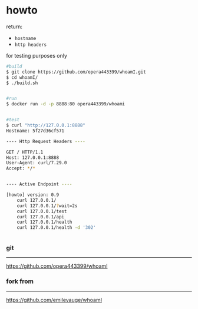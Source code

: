 # howto

return:
- `hostname` 
- `http headers`

for testing purposes only

```bash
#build
$ git clone https://github.com/opera443399/whoamI.git
$ cd whoamI/
$ ./build.sh


#run
$ docker run -d -p 8888:80 opera443399/whoami


#test
$ curl "http://127.0.0.1:8888"
Hostname: 5f27d36cf571

---- Http Request Headers ----

GET / HTTP/1.1
Host: 127.0.0.1:8888
User-Agent: curl/7.29.0
Accept: */*


---- Active Endpoint ----

[howto] version: 0.9 
    curl 127.0.0.1/ 
    curl 127.0.0.1/?wait=2s 
    curl 127.0.0.1/test 
    curl 127.0.0.1/api 
    curl 127.0.0.1/health 
    curl 127.0.0.1/health -d '302'



```



### git
-------
https://github.com/opera443399/whoamI


### fork from
-------------
https://github.com/emilevauge/whoamI
